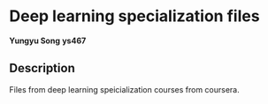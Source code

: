 # Deep learning specialization files

**Yungyu Song**
**ys467**

## Description

Files from deep learning speicialization courses from coursera.

